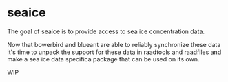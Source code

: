 
<!-- README.md is generated from README.Rmd. Please edit that file -->
seaice
======

The goal of seaice is to provide access to sea ice concentration data.

Now that bowerbird and blueant are able to reliably synchronize these data it's time to unpack the support for these data in raadtools and raadfiles and make a sea ice data specifica package that can be used on its own.

WIP
